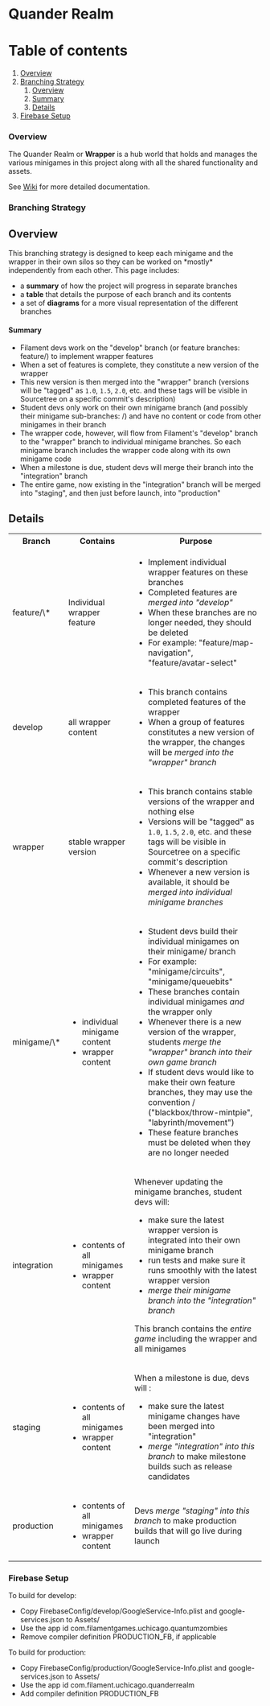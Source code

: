 # Quander Realm

# Table of contents
1. [Overview](#overview)
2. [Branching Strategy](#branching)
    1. [Overview](#boverview)
    2. [Summary](#bsummary)
    3. [Details](#bdetails)
3. [Firebase Setup](#firebase)

### Overview <a name="overview"></a>
The Quander Realm or **Wrapper** is a hub world that holds and manages the various minigames in this project along with all the shared functionality and assets.

See [Wiki](../../wiki) for more detailed documentation. 

### Branching Strategy <a name="branching"></a>
## Overview <a name="boverview"></a>

This branching strategy is designed to keep each minigame and the wrapper in their own silos so they can be worked on \*mostly\* independently from each other. This page includes:

- a **summary** of how the project will progress in separate branches
- a **table** that details the purpose of each branch and its contents
- a set of **diagrams** for a more visual representation of the different branches

#### Summary <a name="bsummary"></a>

- Filament devs work on the "develop" branch (or feature branches: feature/) to implement wrapper features
- When a set of features is complete, they constitute a new version of the wrapper
- This new version is then merged into the "wrapper" branch (versions will be "tagged" as `1.0`, `1.5`, `2.0`, etc. and these tags will be visible in Sourcetree on a specific commit's description)
- Student devs only work on their own minigame branch (and possibly their minigame sub-branches: /) and have no content or code from other minigames in their branch
- The wrapper code, however, will flow from Filament's "develop" branch to the "wrapper" branch to individual minigame branches. So each minigame branch includes the wrapper code along with its own minigame code
- When a milestone is due, student devs will merge their branch into the "integration" branch
- The entire game, now existing in the "integration" branch will be merged into "staging", and then just before launch, into "production"

## Details <a name="bdetails"></a>

<table>
<tr>
<th>Branch</th>
<th>Contains</th>
<th>Purpose</th>
</tr>
<tr>
<td>feature/\*</td>
<td>Individual wrapper feature</td>
<td>

* Implement individual wrapper features on these branches
* Completed features are _merged into "develop"_
* When these branches are no longer needed, they should be deleted
* For example: "feature/map-navigation", "feature/avatar-select"
</td>
</tr>
<tr>
<td>develop</td>
<td>all wrapper content</td>
<td>

* This branch contains completed features of the wrapper
* When a group of features constitutes a new version of the wrapper, the changes will be _merged into the "wrapper" branch_
</td>
</tr>
<tr>
<td>wrapper</td>
<td>stable wrapper version</td>
<td>

* This branch contains stable versions of the wrapper and nothing else
* Versions will be "tagged" as `1.0`, `1.5`, `2.0`, etc. and these tags will be visible in Sourcetree on a specific commit's description
* Whenever a new version is available, it should be _merged into individual minigame branches_
</td>
</tr>
<tr>
<td>minigame/\*</td>
<td>

* individual minigame content
* wrapper content
</td>
<td>

* Student devs build their individual minigames on their minigame/ branch
* For example: "minigame/circuits", "minigame/queuebits"
* These branches contain individual minigames _and_ the wrapper only
* Whenever there is a new version of the wrapper, students _merge the "wrapper" branch into their own game branch_
* If student devs would like to make their own feature branches, they may use the convention / ("blackbox/throw-mintpie", "labyrinth/movement")
* These feature branches must be deleted when they are no longer needed
</td>
</tr>
<tr>
<td>integration</td>
<td>

* contents of all minigames
* wrapper content
</td>
<td>

Whenever updating the minigame branches, student devs will:

* make sure the latest wrapper version is integrated into their own minigame branch
* run tests and make sure it runs smoothly with the latest wrapper version
* _merge their minigame branch into the "integration" branch_

This branch contains the _entire game_ including the wrapper and all minigames
</td>
</tr>
<tr>
<td>staging</td>
<td>

* contents of all minigames
* wrapper content
</td>
<td>

When a milestone is due, devs will :

* make sure the latest minigame changes have been merged into "integration"
* _merge "integration" into this branch_ to make milestone builds such as release candidates
</td>
</tr>
<tr>
<td>production</td>
<td>

* contents of all minigames
* wrapper content
</td>
<td>

Devs _merge "staging" into this branch_ to make production builds that will go live during launch
</td>
</tr>
<tr>
</table>


<!-- **Note:** Rather than here in the readme, the [Wiki (accessed from the sidebar)](https://gitlab.office.filamentgames.com/client/university-of-chicago/quander-realm/-/wikis/home) will hold information such as the API Documentation, [Branching Strategy](https://gitlab.office.filamentgames.com/client/university-of-chicago/quander-realm/-/wikis/Branching-Strategy), [Technical Requirements](https://gitlab.office.filamentgames.com/client/university-of-chicago/quander-realm/-/wikis/Technical-Requirements), etc. 
 -->
 
### Firebase Setup <a name="firebase"></a>
To build for develop:
- Copy FirebaseConfig/develop/GoogleService-Info.plist and google-services.json to Assets/
- Use the app id com.filamentgames.uchicago.quantumzombies
- Remove compiler definition PRODUCTION_FB, if applicable

To build for production:
- Copy FirebaseConfig/production/GoogleService-Info.plist and google-services.json to Assets/
- Use the app id com.filament.uchicago.quanderrealm
- Add compiler definition PRODUCTION_FB
